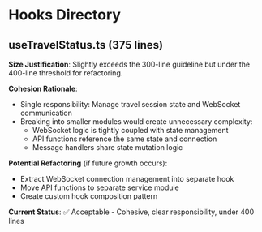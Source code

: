 # Hooks Directory

## useTravelStatus.ts (375 lines)

**Size Justification**: Slightly exceeds the 300-line guideline but under the 400-line threshold for refactoring.

**Cohesion Rationale**:
- Single responsibility: Manage travel session state and WebSocket communication
- Breaking into smaller modules would create unnecessary complexity:
  - WebSocket logic is tightly coupled with state management
  - API functions reference the same state and connection
  - Message handlers share state mutation logic

**Potential Refactoring** (if future growth occurs):
- Extract WebSocket connection management into separate hook
- Move API functions to separate service module
- Create custom hook composition pattern

**Current Status**: ✅ Acceptable - Cohesive, clear responsibility, under 400 lines
